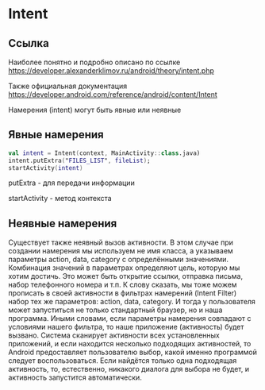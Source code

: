 # Intent

## Ссылка

Наиболее понятно и подробно описано по ссылке
https://developer.alexanderklimov.ru/android/theory/intent.php

Также официальная документация https://developer.android.com/reference/android/content/Intent

Намерения (intent) могут быть явные или неявные

## Явные намерения

```kotlin
val intent = Intent(context, MainActivity::class.java)
intent.putExtra("FILES_LIST", fileList);
startActivity(intent)
```

putExtra - для передачи информации

startActivity - метод контекста

## Неявные намерения

Существует также неявный вызов активности. В этом случае при создании намерения мы используем не имя класса, а указываем параметры action, data, category с определёнными значениями. Комбинация значений в параметрах определяют цель, которую мы хотим достичь. Это может быть открытие ссылки, отправка письма, набор телефонного номера и т.п. К слову сказать, мы тоже можем прописать в своей активности в фильтрах намерений (Intent Filter) набор тех же параметров: action, data, category. И тогда у пользователя может запуститься не только стандартный браузер, но и наша программа. Иными словами, если параметры намерения совпадают с условиями нашего фильтра, то наше приложение (активность) будет вызвано. Система сканирует активности всех установленных приложений, и если находится несколько подходящих активностей, то Android предоставляет пользователю выбор, какой именно программой следует воспользоваться. Если найдётся только одна подходящая активность, то, естественно, никакого диалога для выбора не будет, и активность запустится автоматически.